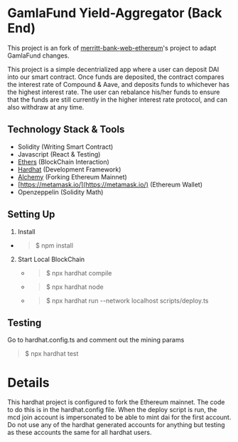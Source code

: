 # GamlaFund Yield-Aggregator (Back End)

This project is an fork of [merritt-bank-web-ethereum](https://github.com/FMA126/merritt-bank-web-ethereum)'s project to adapt GamlaFund changes.

This project is a simple decentrialized app where a user can deposit DAI into our smart contract. Once funds are deposited, the contract compares the interest rate of Compound & Aave, and deposits funds to whichever has the highest interest rate. The user can rebalance his/her funds to ensure that the funds are still currently in the higher interest rate protocol, and can also withdraw at any time.

## Technology Stack & Tools

- Solidity (Writing Smart Contract)
- Javascript (React & Testing)
- [Ethers](https://docs.ethers.io/v5/) (BlockChain Interaction)
- [Hardhat](https://hardhat.org/) (Development Framework)
- [Alchemy](https://www.alchemy.com/) (Forking Ethereum Mainnet)
- [https://metamask.io/](https://metamask.io/) (Ethereum Wallet)
- Openzeppelin (Solidity Math)

## Setting Up
1. Install
- > $ npm install
2. Start Local BlockChain
    - > $ npx hardhat compile
    - > $ npx hardhat node
    - > $ npx hardhat run --network localhost scripts/deploy.ts

## Testing
Go to hardhat.config.ts and comment out the mining params
> $ npx hardhat test

# Details
This hardhat project is configured to fork the Ethereum mainnet.  The code to do this is in the hardhat.config file.  When the deploy script is run, the mcd join account is impersonated to be able to mint dai for the first account.  Do not use any of the hardhat generated accounts for anything but testing as these accounts the same for all hardhat users. 


